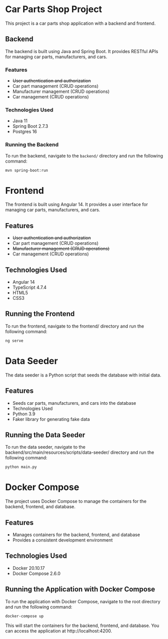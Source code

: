 # Car Parts Shop Project

This project is a car parts shop application with a backend and frontend.

## Backend

The backend is built using Java and Spring Boot. It provides RESTful APIs for managing car parts, manufacturers, and cars.

### Features

*   ~~User authentication and authorization~~
*   Car part management (CRUD operations)
*   Manufacturer management (CRUD operations)
*   Car management (CRUD operations)

### Technologies Used

*   Java 11
*   Spring Boot 2.7.3
*   Postgres 16

<!-- ### Directory Structure

*   `backend/`: Backend source code
*   [backend/src/main/java/](cci:7://file:///home/ba6tati/Files/programming/java/car-parts-shop/backend/src/main/java:0:0-0:0): Java source code
*   [backend/src/main/java/dev/zhelezov/backend/](cci:7://file:///home/ba6tati/Files/programming/java/car-parts-shop/backend/src/main/java/dev/zhelezov/backend:0:0-0:0): Main application package
*   [backend/src/main/resources/](cci:7://file:///home/ba6tati/Files/programming/java/car-parts-shop/backend/src/main/resources:0:0-0:0): Application resources (e.g., application.properties)
*   [backend/src/main/resources/scripts/](cci:7://file:///home/ba6tati/Files/programming/java/car-parts-shop/backend/src/main/resources/scripts:0:0-0:0): Scripts for data seeding and other tasks
*   [backend/src/test/java/](cci:7://file:///home/ba6tati/Files/programming/java/car-parts-shop/backend/src/test/java:0:0-0:0): Unit tests and integration tests -->

### Running the Backend

To run the backend, navigate to the `backend/` directory and run the following command:

```bash
mvn spring-boot:run
```

# Frontend
The frontend is built using Angular 14. It provides a user interface for managing car parts, manufacturers, and cars.

## Features
* ~~User authentication and authorization~~
* Car part management (CRUD operations)
* ~~Manufacturer management (CRUD operations)~~
* Car management (CRUD operations)

## Technologies Used
* Angular 14
* TypeScript 4.7.4
* HTML5
* CSS3

## Running the Frontend
To run the frontend, navigate to the frontend/ directory and run the following command:

```bash
ng serve
```
 
# Data Seeder
The data seeder is a Python script that seeds the database with initial data.

## Features
* Seeds car parts, manufacturers, and cars into the database
* Technologies Used
* Python 3.9
* Faker library for generating fake data

## Running the Data Seeder
To run the data seeder, navigate to the backend/src/main/resources/scripts/data-seeder/ directory and run the following command:

```bash
python main.py
```

# Docker Compose
The project uses Docker Compose to manage the containers for the backend, frontend, and database.

## Features
* Manages containers for the backend, frontend, and database
* Provides a consistent development environment

## Technologies Used
* Docker 20.10.17
* Docker Compose 2.6.0

## Running the Application with Docker Compose
To run the application with Docker Compose, navigate to the root directory and run the following command:

```bash
docker-compose up
```
This will start the containers for the backend, frontend, and database. You can access the application at http://localhost:4200.
